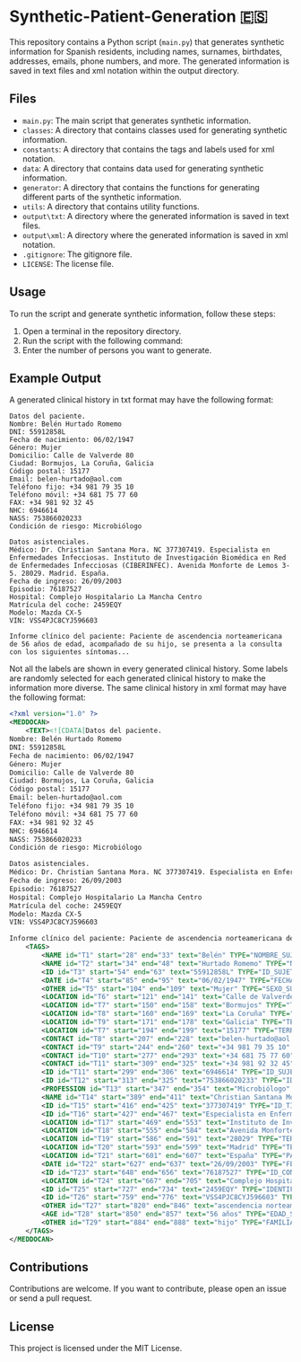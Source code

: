 # Synthetic-Patient-Generation 🇪🇸
This repository contains a Python script (`main.py`) that generates synthetic information for Spanish residents, including names, surnames, birthdates, addresses, emails, phone numbers, and more. The generated information is saved in text files and xml notation within the output directory.

## Files
- `main.py`: The main script that generates synthetic information.
- `classes`: A directory that contains classes used for generating synthetic information.
- `constants`: A directory that contains the tags and labels used for xml notation.
- `data`: A directory that contains data used for generating synthetic information.
- `generator`: A directory that contains the functions for generating different parts of the synthetic information.
- `utils`: A directory that contains utility functions.
- `output\txt`: A directory where the generated information is saved in text files.
- `output\xml`: A directory where the generated information is saved in xml notation.
- `.gitignore`: The gitignore file.
- `LICENSE`: The license file.

## Usage

To run the script and generate synthetic information, follow these steps:

1. Open a terminal in the repository directory.
2. Run the script with the following command:
3. Enter the number of persons you want to generate.

## Example Output
A generated clinical history in txt format may have the following format:
    
```plaintext
Datos del paciente.
Nombre: Belén Hurtado Romemo
DNI: 55912858L
Fecha de nacimiento: 06/02/1947
Género: Mujer
Domicilio: Calle de Valverde 80
Ciudad: Bormujos, La Coruña, Galicia
Código postal: 15177
Email: belen-hurtado@aol.com
Teléfono fijo: +34 981 79 35 10
Teléfono móvil: +34 681 75 77 60
FAX: +34 981 92 32 45
NHC: 6946614
NASS: 753866020233
Condición de riesgo: Microbiólogo

Datos asistenciales.
Médico: Dr. Christian Santana Mora. NC 377307419. Especialista en Enfermedades Infecciosas. Instituto de Investigación Biomédica en Red de Enfermedades Infecciosas (CIBERINFEC). Avenida Monforte de Lemos 3-5. 28029. Madrid. España.
Fecha de ingreso: 26/09/2003
Episodio: 76187527
Hospital: Complejo Hospitalario La Mancha Centro
Matrícula del coche: 2459EQY
Modelo: Mazda CX-5
VIN: VSS4PJC8CYJ596603

Informe clínico del paciente: Paciente de ascendencia norteamericana de 56 años de edad, acompañado de su hijo, se presenta a la consulta con los siguientes síntomas...
```
Not all the labels are shown in every generated clinical history. Some labels are randomly selected for each generated clinical history to make the information more diverse. The same clinical history in xml format may have the following format:

```xml
<?xml version="1.0" ?>
<MEDDOCAN>
    <TEXT><![CDATA[Datos del paciente.
Nombre: Belén Hurtado Romemo
DNI: 55912858L
Fecha de nacimiento: 06/02/1947
Género: Mujer
Domicilio: Calle de Valverde 80
Ciudad: Bormujos, La Coruña, Galicia
Código postal: 15177
Email: belen-hurtado@aol.com
Teléfono fijo: +34 981 79 35 10
Teléfono móvil: +34 681 75 77 60
FAX: +34 981 92 32 45
NHC: 6946614
NASS: 753866020233
Condición de riesgo: Microbiólogo

Datos asistenciales.
Médico: Dr. Christian Santana Mora. NC 377307419. Especialista en Enfermedades Infecciosas. Instituto de Investigación Biomédica en Red de Enfermedades Infecciosas (CIBERINFEC). Avenida Monforte de Lemos 3-5. 28029. Madrid. España.
Fecha de ingreso: 26/09/2003
Episodio: 76187527
Hospital: Complejo Hospitalario La Mancha Centro
Matrícula del coche: 2459EQY
Modelo: Mazda CX-5
VIN: VSS4PJC8CYJ596603

Informe clínico del paciente: Paciente de ascendencia norteamericana de 56 años de edad, acompañado de su hijo, se presenta a la consulta con los siguientes síntomas...]]></TEXT>
    <TAGS>
        <NAME id="T1" start="28" end="33" text="Belén" TYPE="NOMBRE_SUJETO_ASISTENCIA" comment=""/>
        <NAME id="T2" start="34" end="48" text="Hurtado Romemo" TYPE="NOMBRE_SUJETO_ASISTENCIA" comment=""/>
        <ID id="T3" start="54" end="63" text="55912858L" TYPE="ID_SUJETO_ASISTENCIA" comment=""/>
        <DATE id="T4" start="85" end="95" text="06/02/1947" TYPE="FECHAS" comment=""/>
        <OTHER id="T5" start="104" end="109" text="Mujer" TYPE="SEXO_SUJETO_ASISTENCIA" comment=""/>
        <LOCATION id="T6" start="121" end="141" text="Calle de Valverde 80" TYPE="CALLE" comment=""/>
        <LOCATION id="T7" start="150" end="158" text="Bormujos" TYPE="TERRITORIO" comment=""/>
        <LOCATION id="T8" start="160" end="169" text="La Coruña" TYPE="TERRITORIO" comment=""/>
        <LOCATION id="T9" start="171" end="178" text="Galicia" TYPE="TERRITORIO" comment=""/>
        <LOCATION id="T7" start="194" end="199" text="15177" TYPE="TERRITORIO" comment=""/>
        <CONTACT id="T8" start="207" end="228" text="belen-hurtado@aol.com" TYPE="CORREO_ELECTRÓNICO" comment=""/>
        <CONTACT id="T9" start="244" end="260" text="+34 981 79 35 10" TYPE="NÚMERO_TELÉFONO" comment=""/>
        <CONTACT id="T10" start="277" end="293" text="+34 681 75 77 60" TYPE="NÚMERO_TELÉFONO" comment=""/>
        <CONTACT id="T11" start="309" end="325" text="+34 981 92 32 45" TYPE="NÚMERO_FAX" comment=""/>
        <ID id="T11" start="299" end="306" text="6946614" TYPE="ID_SUJETO_ASISTENCIA" comment=""/>
        <ID id="T12" start="313" end="325" text="753866020233" TYPE="ID_ASEGURAMIENTO" comment=""/>
        <PROFESSION id="T13" start="347" end="354" text="Microbiólogo" TYPE="PROFESIÓN" comment=""/>
        <NAME id="T14" start="389" end="411" text="Christian Santana Mora" TYPE="NOMBRE_PERSONAL_SANITARIO" comment=""/>
        <ID id="T15" start="416" end="425" text="377307419" TYPE="ID_TITULACIÓN_PERSONAL_SANITARIO" comment=""/>
        <ID id="T16" start="427" end="467" text="Especialista en Enfermedades Infecciosas" TYPE="ID_EMPLEO_PERSONAL_SANITARIO" comment=""/>
        <LOCATION id="T17" start="469" end="553" text="Instituto de Investigación Biomédica en Red de Enfermedades Infecciosas (CIBERINFEC)" TYPE="INSTITUCIÓN" comment=""/>
        <LOCATION id="T18" start="555" end="584" text="Avenida Monforte de Lemos 3-5" TYPE="CALLE" comment=""/>
        <LOCATION id="T19" start="586" end="591" text="28029" TYPE="TERRITORIO" comment=""/>
        <LOCATION id="T20" start="593" end="599" text="Madrid" TYPE="TERRITORIO" comment=""/>
        <LOCATION id="T21" start="601" end="607" text="España" TYPE="PAÍS" comment=""/>
        <DATE id="T22" start="627" end="637" text="26/09/2003" TYPE="FECHAS" comment=""/>
        <ID id="T23" start="648" end="656" text="76187527" TYPE="ID_CONTACTO_ASISTENCIAL" comment=""/>
        <LOCATION id="T24" start="667" end="705" text="Complejo Hospitalario La Mancha Centro" TYPE="HOSPITAL" comment=""/>
        <ID id="T25" start="727" end="734" text="2459EQY" TYPE="IDENTIF_VEHÍCULOS_NRSERIE_PLACAS" comment=""/>
        <ID id="T26" start="759" end="776" text="VSS4PJC8CYJ596603" TYPE="IDENTIF_VEHÍCULOS_NRSERIE_PLACAS" comment=""/>
        <OTHER id="T27" start="820" end="846" text="ascendencia norteamericana" TYPE="OTROS_SUJETO_ASISTENCIA" comment=""/>
        <AGE id="T28" start="850" end="857" text="56 años" TYPE="EDAD_SUJETO_ASISTENCIA" comment=""/>
        <OTHER id="T29" start="884" end="888" text="hijo" TYPE="FAMILIARES_SUJETO_ASISTENCIA" comment=""/>
    </TAGS>
</MEDDOCAN>
```

## Contributions
Contributions are welcome. If you want to contribute, please open an issue or send a pull request.

## License
This project is licensed under the MIT License.
